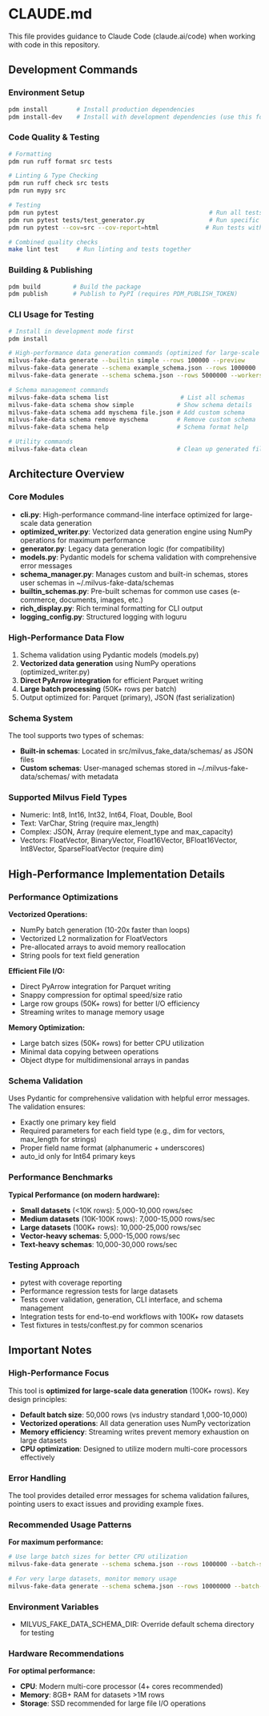# CLAUDE.md

This file provides guidance to Claude Code (claude.ai/code) when working with code in this repository.

## Development Commands

### Environment Setup
```bash
pdm install        # Install production dependencies
pdm install-dev    # Install with development dependencies (use this for development)
```

### Code Quality & Testing
```bash
# Formatting
pdm run ruff format src tests

# Linting & Type Checking
pdm run ruff check src tests
pdm run mypy src

# Testing
pdm run pytest                                          # Run all tests
pdm run pytest tests/test_generator.py                  # Run specific test file
pdm run pytest --cov=src --cov-report=html             # Run tests with coverage

# Combined quality checks
make lint test     # Run linting and tests together
```

### Building & Publishing
```bash
pdm build         # Build the package
pdm publish       # Publish to PyPI (requires PDM_PUBLISH_TOKEN)
```

### CLI Usage for Testing
```bash
# Install in development mode first
pdm install

# High-performance data generation commands (optimized for large-scale datasets)
milvus-fake-data generate --builtin simple --rows 100000 --preview        # Generate 100K rows
milvus-fake-data generate --schema example_schema.json --rows 1000000     # Generate 1M rows
milvus-fake-data generate --schema schema.json --rows 5000000 --workers 8 # Use 8 parallel workers

# Schema management commands
milvus-fake-data schema list                    # List all schemas
milvus-fake-data schema show simple            # Show schema details
milvus-fake-data schema add myschema file.json # Add custom schema
milvus-fake-data schema remove myschema        # Remove custom schema
milvus-fake-data schema help                   # Schema format help

# Utility commands
milvus-fake-data clean                         # Clean up generated files
```

## Architecture Overview

### Core Modules
- **cli.py**: High-performance command-line interface optimized for large-scale data generation
- **optimized_writer.py**: Vectorized data generation engine using NumPy operations for maximum performance
- **generator.py**: Legacy data generation logic (for compatibility)
- **models.py**: Pydantic models for schema validation with comprehensive error messages
- **schema_manager.py**: Manages custom and built-in schemas, stores user schemas in ~/.milvus-fake-data/schemas
- **builtin_schemas.py**: Pre-built schemas for common use cases (e-commerce, documents, images, etc.)
- **rich_display.py**: Rich terminal formatting for CLI output
- **logging_config.py**: Structured logging with loguru

### High-Performance Data Flow
1. Schema validation using Pydantic models (models.py)
2. **Vectorized data generation** using NumPy operations (optimized_writer.py)
3. **Direct PyArrow integration** for efficient Parquet writing
4. **Large batch processing** (50K+ rows per batch)
5. Output optimized for: Parquet (primary), JSON (fast serialization)

### Schema System
The tool supports two types of schemas:
- **Built-in schemas**: Located in src/milvus_fake_data/schemas/ as JSON files
- **Custom schemas**: User-managed schemas stored in ~/.milvus-fake-data/schemas/ with metadata

### Supported Milvus Field Types
- Numeric: Int8, Int16, Int32, Int64, Float, Double, Bool
- Text: VarChar, String (require max_length)
- Complex: JSON, Array (require element_type and max_capacity)
- Vectors: FloatVector, BinaryVector, Float16Vector, BFloat16Vector, Int8Vector, SparseFloatVector (require dim)

## High-Performance Implementation Details

### Performance Optimizations
**Vectorized Operations:**
- NumPy batch generation (10-20x faster than loops)
- Vectorized L2 normalization for FloatVectors  
- Pre-allocated arrays to avoid memory reallocation
- String pools for text field generation

**Efficient File I/O:**
- Direct PyArrow integration for Parquet writing
- Snappy compression for optimal speed/size ratio
- Large row groups (50K+ rows) for better I/O efficiency
- Streaming writes to manage memory usage

**Memory Optimization:**
- Large batch sizes (50K+ rows) for better CPU utilization
- Minimal data copying between operations
- Object dtype for multidimensional arrays in pandas

### Schema Validation
Uses Pydantic for comprehensive validation with helpful error messages. The validation ensures:
- Exactly one primary key field
- Required parameters for each field type (e.g., dim for vectors, max_length for strings)
- Proper field name format (alphanumeric + underscores)
- auto_id only for Int64 primary keys

### Performance Benchmarks
**Typical Performance (on modern hardware):**
- **Small datasets** (<10K rows): 5,000-10,000 rows/sec
- **Medium datasets** (10K-100K rows): 7,000-15,000 rows/sec  
- **Large datasets** (100K+ rows): 10,000-25,000 rows/sec
- **Vector-heavy schemas**: 5,000-15,000 rows/sec
- **Text-heavy schemas**: 10,000-30,000 rows/sec

### Testing Approach
- pytest with coverage reporting
- Performance regression tests for large datasets
- Tests cover validation, generation, CLI interface, and schema management
- Integration tests for end-to-end workflows with 100K+ row datasets
- Test fixtures in tests/conftest.py for common scenarios

## Important Notes

### High-Performance Focus
This tool is **optimized for large-scale data generation** (100K+ rows). Key design principles:
- **Default batch size**: 50,000 rows (vs industry standard 1,000-10,000)
- **Vectorized operations**: All data generation uses NumPy vectorization
- **Memory efficiency**: Streaming writes prevent memory exhaustion on large datasets
- **CPU optimization**: Designed to utilize modern multi-core processors effectively

### Error Handling
The tool provides detailed error messages for schema validation failures, pointing users to exact issues and providing example fixes.

### Recommended Usage Patterns
**For maximum performance:**
```bash
# Use large batch sizes for better CPU utilization
milvus-fake-data generate --schema schema.json --rows 1000000 --batch-size 100000

# For very large datasets, monitor memory usage
milvus-fake-data generate --schema schema.json --rows 10000000 --batch-size 50000
```

### Environment Variables
- MILVUS_FAKE_DATA_SCHEMA_DIR: Override default schema directory for testing

### Hardware Recommendations
**For optimal performance:**
- **CPU**: Modern multi-core processor (4+ cores recommended)
- **Memory**: 8GB+ RAM for datasets >1M rows
- **Storage**: SSD recommended for large file I/O operations